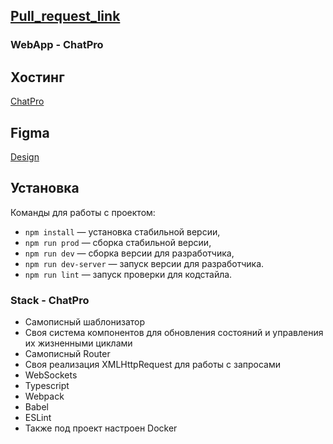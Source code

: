 ## [Pull_request_link](https://github.com/lors08-08/middle.messenger.praktikum.yandex/pull/2)

### WebApp - ChatPro

## Хостинг
[ChatPro](https://chat-pro-by-lors.netlify.app/)

## Figma
[Design](https://www.figma.com/file/HWMqeeTMv1vgLo1oMr2Kub/Chat_external_link-(Copy)?node-id=0%3A1)

## Установка

Команды для работы с проектом:

- `npm install` — установка стабильной версии,
- `npm run prod` — сборка стабильной версии,
- `npm run dev` — сборка версии для разработчика,
- `npm run dev-server` — запуск версии для разработчика.
- `npm run lint` — запуск проверки для кодстайла.

### Stack - ChatPro

- Самописный шаблонизатор
- Своя система компонентов для обновления состояний и управления их жизненными циклами
- Самописный Router
- Своя реализация XMLHttpRequest для работы с запросами
- WebSockets
- Typescript
- Webpack
- Babel
- ESLint
- Также под проект настроен Docker
